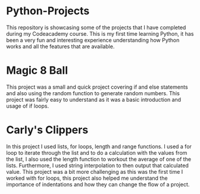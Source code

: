 # Python-Projects
This repository is showcasing some of the projects that I have completed during my Codeacademy course.
This is my first time learning Python, it has been a very fun and interesting experience understanding how Python works and all the features that are available.

# Magic 8 Ball
This project was a small and quick project covering if and else statements and also using the random function to generate random numbers. This project was fairly easy to understand as it was a basic introduction and usage of if loops.

# Carly's Clippers
In this project I used lists, for loops, length and range functions. I used a for loop to iterate through the list and to do a calculation with the values from the list, I also used the length function to workout the average of one of the lists. Furthermore, I used string interpolation to then output that calculated value. This project was a bit more challenging as this was the first time I worked with for loops, this project also helped me understand the importance of indentations and how they can change the flow of a project.  
